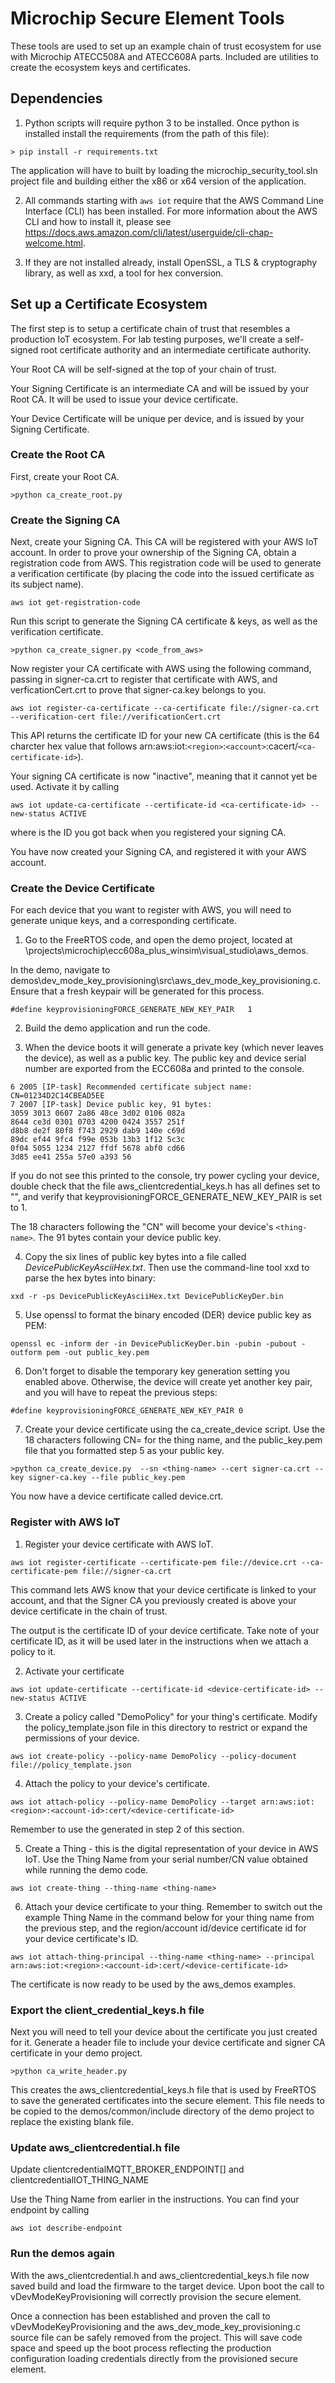 # Microchip Secure Element Tools

These tools are used to set up an example chain of trust ecosystem for use with
Microchip ATECC508A and ATECC608A parts. Included are utilities to create the
ecosystem keys and certificates.

## Dependencies

1) Python scripts will require python 3 to be installed. Once python is installed
install the requirements (from the path of this file):

```
> pip install -r requirements.txt
```

The application will have to built by loading the microchip_security_tool.sln
project file and building either the x86 or x64 version of the application.

2) All commands starting with `aws iot` require that the AWS Command Line Interface (CLI) has been installed.  For more information about the AWS CLI and how to install it, please see
https://docs.aws.amazon.com/cli/latest/userguide/cli-chap-welcome.html.

3) If they are not installed already, install OpenSSL, a TLS & cryptography library, as well as xxd, a tool for hex conversion.

## Set up a Certificate Ecosystem

The first step is to setup a certificate chain of trust that resembles a production IoT ecosystem. For lab testing purposes, we'll create a self-signed root certificate authority and an intermediate certificate authority.

Your Root CA will be self-signed at the top of your chain of trust.

Your Signing Certificate is an intermediate CA and will be issued by your Root CA.  It will be used to issue your device certificate.

Your Device Certificate will be unique per device, and is issued by your Signing Certificate.

### Create the Root CA
First, create your Root CA.
```
>python ca_create_root.py
```

### Create the Signing CA
Next, create your Signing CA.  This CA will be registered with your AWS IoT account.
In order to prove your ownership of the Signing CA, obtain a registration code from AWS.
This registration code will be used to generate a verification certificate (by placing the code into the issued certificate as its subject name).

```
aws iot get-registration-code
```

Run this script to generate the Signing CA certificate & keys, as well as the verification certificate.

```
>python ca_create_signer.py <code_from_aws>
```

Now register your CA certificate with AWS using the following command, passing in signer-ca.crt to
register that certificate with AWS, and verficationCert.crt to prove that signer-ca.key belongs to you.

```
aws iot register-ca-certificate --ca-certificate file://signer-ca.crt --verification-cert file://verificationCert.crt
```

This API returns the certificate ID for your new CA certificate (this is the 64 charcter hex value that follows arn:aws:iot:`<region>`:`<account>`:cacert/`<ca-certificate-id>`).

Your signing CA certificate is now "inactive", meaning that it cannot yet be used.  Activate it by
calling

```
aws iot update-ca-certificate --certificate-id <ca-certificate-id> --new-status ACTIVE
```
where <ca-certificate-id> is the ID you got back when you registered your signing CA.

You have now created your Signing CA, and registered it with your AWS account.

### Create the Device Certificate
For each device that you want to register with AWS, you will need to generate
unique keys, and a corresponding certificate.

1) Go to the FreeRTOS code, and open the demo project, located at <amazon-freertos-root>\projects\microchip\ecc608a_plus_winsim\visual_studio\aws_demos.

In the demo, navigate to
demos\dev_mode_key_provisioning\src\aws_dev_mode_key_provisioning.c.
Ensure that a fresh keypair will be generated for this process.
```
#define keyprovisioningFORCE_GENERATE_NEW_KEY_PAIR   1
```
2) Build the demo application and run the code.

3) When the device boots it will generate a private key (which never leaves the device),
as well as a public key. The public key and device serial number are exported from the
ECC608a and printed to the console.

```
6 2005 [IP-task] Recommended certificate subject name: CN=01234D2C14CBEAD5EE
7 2007 [IP-task] Device public key, 91 bytes:
3059 3013 0607 2a86 48ce 3d02 0106 082a
8644 ce3d 0301 0703 4200 0424 3557 251f
d8b8 de2f 80f8 f743 2929 dab9 140e c69d
89dc ef44 9fc4 f99e 053b 13b3 1f12 5c3c
0f04 5055 1234 2127 ffdf 5678 abf0 cd66
3d85 ee41 255a 57e0 a393 56
```
If you do not see this printed to the console, try power cycling your device, double
check that the file aws_clientcredential_keys.h has all defines set to "", and verify
that keyprovisioningFORCE_GENERATE_NEW_KEY_PAIR is set to 1.

The 18 characters following the "CN" will become your device's `<thing-name>`.  The 91
bytes contain your device public key.

4) Copy the six lines of public key bytes into a file called *DevicePublicKeyAsciiHex.txt*.
Then use the command-line tool xxd to parse the hex bytes into binary:

```
xxd -r -ps DevicePublicKeyAsciiHex.txt DevicePublicKeyDer.bin
```

5) Use openssl to format the binary encoded (DER) device public key as PEM:

```
openssl ec -inform der -in DevicePublicKeyDer.bin -pubin -pubout -outform pem -out public_key.pem
```

6) Don't forget to disable the temporary key generation setting you enabled above.
Otherwise, the device will create yet another key pair, and you will have to repeat the previous steps:

```
#define keyprovisioningFORCE_GENERATE_NEW_KEY_PAIR 0
```
7) Create your device certificate using the ca_create_device script.
Use the 18 characters following CN= for the thing name, and the public_key.pem file
that you formatted step 5 as your public key.

```
>python ca_create_device.py  --sn <thing-name> --cert signer-ca.crt --key signer-ca.key --file public_key.pem
```

You now have a device certificate called device.crt.


### Register with AWS IoT

1) Register your device certificate with AWS IoT.
```
aws iot register-certificate --certificate-pem file://device.crt --ca-certificate-pem file://signer-ca.crt
```
This command lets AWS know that your device certificate is linked to your account, and that the Signer CA
you previously created is above your device certificate in the chain of trust.

The output is the certificate ID of your device certificate.  Take note of your certificate
ID, as it will be used later in the instructions when we attach a policy to it.

2) Activate your certificate
```
aws iot update-certificate --certificate-id <device-certificate-id> --new-status ACTIVE
```

3) Create a policy called "DemoPolicy" for your thing's certificate.
Modify the policy_template.json file in this directory to restrict or expand the permissions of your device.
```
aws iot create-policy --policy-name DemoPolicy --policy-document file://policy_template.json
```

4) Attach the policy to your device's certificate.
```
aws iot attach-policy --policy-name DemoPolicy --target arn:aws:iot:<region>:<account-id>:cert/<device-certificate-id>
```
Remember to use the <device-certificate-id> generated in step 2 of this section.

5) Create a Thing - this is the digital representation of your device in AWS IoT.
Use the Thing Name from your serial number/CN value obtained while running the demo code.

```
aws iot create-thing --thing-name <thing-name>
```

6) Attach your device certificate to your thing.  Remember to switch out the example Thing Name in the command below for your thing name from the previous step, and the region/account
id/device certificate id for your device certificate's ID.
```
aws iot attach-thing-principal --thing-name <thing-name> --principal arn:aws:iot:<region>:<account-id>:cert/<device-certificate-id>
```

The certificate is now ready to be used by the aws_demos examples.

### Export the client_credential_keys.h file
Next you will need to tell your device about the certificate you just created for it.
Generate a header file to include your device certificate and signer CA certificate
in your demo project.
```
>python ca_write_header.py
```

This creates the aws_clientcredential_keys.h file that is used by
FreeRTOS to save the generated certificates into the secure element.
This file needs to be copied to the demos/common/include directory of the
demo project to replace the existing blank file.

### Update aws_clientcredential.h file
Update clientcredentialMQTT_BROKER_ENDPOINT[] and clientcredentialIOT_THING_NAME

Use the Thing Name from earlier in the instructions.  You can find your endpoint
by calling
```
aws iot describe-endpoint
```


### Run the demos again

With the aws_clientcredential.h and aws_clientcredential_keys.h file now
saved build and load the firmware to the target device. Upon boot the call to
vDevModeKeyProvisioning will correctly provision the secure element.

Once a connection has been established and proven
the call to vDevModeKeyProvisioning and the aws_dev_mode_key_provisioning.c
source file can be safely removed from the project. This will save code space
and speed up the boot process reflecting the production configuration loading
credentials directly from the provisioned secure element.







